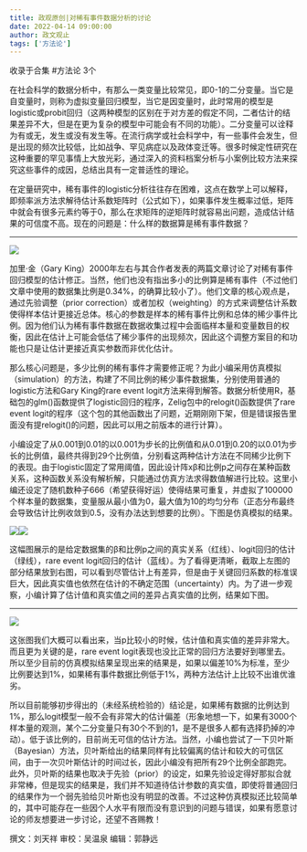 ```yaml
---
title: 政观原创|对稀有事件数据分析的讨论
date: 2022-04-14 09:00:00
author: 政文观止
tags: ['方法论']
---
```



收录于合集 #方法论 3个

  

在社会科学的数据分析中，有那么一类变量比较常见，即0-1的二分变量。当它是自变量时，则称为虚拟变量回归模型，当它是因变量时，此时常用的模型是logistic或probit回归（这两种模型的区别在于对方差的假定不同，二者估计的结果差异不大，但是在更为复杂的模型中可能会有不同的功能）。二分变量可以诠释为有或无，发生或没有发生等。在流行病学或社会科学中，有一些事件会发生，但是出现的频次比较低，比如战争、罕见病症以及政体变迁等。很多时候定性研究在这种重要的罕见事情上大放光彩，通过深入的资料档案分析与小案例比较方法来探究这些事件的成因，总结出具有一定普适性的理论。

  

在定量研究中，稀有事件的logistic分析往往存在困难，这点在数学上可以解释，即频率派方法求解待估计系数矩阵时（公式如下），如果事件发生概率过低，矩阵中就会有很多元素约等于0，那么在求矩阵的逆矩阵时就容易出问题，造成估计结果的可信度不高。现在的问题是：什么样的数据算是稀有事件数据？
****

![](/images/6/2.jpeg)  

加里·金（Gary
King）2000年左右与其合作者发表的两篇文章讨论了对稀有事件回归模型的估计修正。当然，他们也没有指出多小的比例算是稀有事件（不过他们文章中使用的数据集比例是0.34%，的确算比较小了）。他们文章的核心观点是，通过先验调整（prior
correction）或者加权（weighting）的方式来调整估计系数使得样本估计更接近总体。核心的参数是样本的稀有事件比例和总体的稀少事件比例。因为他们认为稀有事件数据在数据收集过程中会面临样本量和变量数目的权衡，因此在估计上可能会低估了稀少事件的出现频次，因此这个调整方案目的和功能也只是让估计更接近真实参数而非优化估计。

  

那么核心问题是，多少比例的稀有事件才需要修正呢？为此小编采用仿真模拟（simulation）的方法，构建了不同比例的稀少事件数据集，分别使用普通的logistic方法和Gary
King的rare event
logit方法来得到解答。数据分析使用R，基础包的glm()函数提供了logistic回归的程序，Zelig包中的relogit()函数提供了rare
event logit的程序（这个包的其他函数出了问题，近期刚刚下架，但是错误报告里面没有提relogit()的问题，因此可以用之前版本的进行计算）。

  

小编设定了从0.001到0.01的以0.001为步长的比例值和从0.01到0.20的以0.01为步长的比例值，最终共得到29个比例值，分别看这两种估计方法在不同稀少比例下的表现。由于logistic固定了常用阈值，因此设计阵xβ和比例p之间存在某种函数关系，这种函数关系没有解析解，只能通过仿真方法求得数值解进行比较。这里小编还设定了随机数种子666（希望获得好运）使得结果可重复，并虚拟了100000个样本量的数据集，变量服从最小值为0，最大值为10的均匀分布（正态分布最终会导致估计比例收敛到0.5，没有办法达到想要的比例）。下图是仿真模拟的结果。

  

![](/images/6/3.png)![](/images/6/4.png)

这幅图展示的是给定数据集的β和比例p之间的真实关系（红线）、logit回归的估计（绿线），rare event
logit回归的估计（蓝线）。为了看得更清晰，截取上左图的部分结果放到右图，可以看到尽管估计上有差异，但是由于关键回归系数的标准误巨大，因此真实值也依然在估计的不确定范围（uncertainty）内。为了进一步观察，小编计算了估计值和真实值之间的差异占真实值的比例，结果如下图。
****  

![](/images/6/5.png)

  

这张图我们大概可以看出来，当p比较小的时候，估计值和真实值的差异非常大。而且更为关键的是，rare event
logit表现也没比正常的回归方法要好到哪里去。所以至少目前的仿真模拟结果呈现出来的结果是，如果以偏差10%为标准，至少比例要达到1%，如果稀有事件数据比例低于1%，两种方法估计上比较不出谁优谁劣。

  

所以目前能够初步得出的（未经系统检验的）结论是，如果稀有数据的比例达到1%，那么logit模型一般不会有非常大的估计偏差（形象地想一下，如果有3000个样本量的观测，某个二分变量只有30个不到的1，是不是很多人都有选择扔掉的冲动）。低于该比例的，目前尚无可信的估计方法。当然，小编也尝试了一下贝叶斯（Bayesian）方法，贝叶斯给出的结果同样有比较偏离的估计和较大的可信区间，由于一次贝叶斯估计的时间过长，因此小编没有把所有29个比例全部跑完。此外，贝叶斯的结果也取决于先验（prior）的设定，如果先验设定得好那拟合就非常棒，但是现实的结果是，我们并不知道待估计参数的真实值，即使将普通回归的结果作为一个弱先验给贝叶斯也没有明显的改善。不过这种仿真模拟还比较简单的，其中可能存在一些因个人水平有限而没有意识到的问题与错误，如果有愿意讨论的师友想要进一步讨论，还望不吝赐教！

  

撰文：刘天祥 审校：吴温泉 编辑：郭静远  

  

